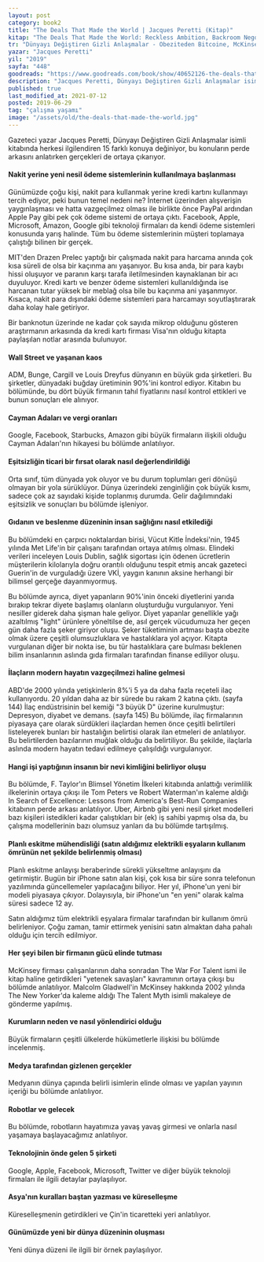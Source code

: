 ```yaml
---
layout: post  
category: book2  
title: "The Deals That Made the World | Jacques Peretti (Kitap)"  
kitap: "The Deals That Made the World: Reckless Ambition, Backroom Negotiations, and the Hidden Truths of Business"  
tr: "Dünyayı Değiştiren Gizli Anlaşmalar - Obeziteden Bitcoine, McKinsey'den Robotlara... Ekonomik Hırslar Hayatımızı Nasıl Şekillendirdi?"  
yazar: "Jacques Peretti"  
yil: "2019"  
sayfa: "448"  
goodreads: "https://www.goodreads.com/book/show/40652126-the-deals-that-made-the-world"
description: "Jacques Peretti, Dünyayı Değiştiren Gizli Anlaşmalar isimli kitabında herkesi ilgilendiren 15 farklı konuya değiniyor."
published: true
last_modified_at: 2021-07-12
posted: 2019-06-29
tag: "çalışma yaşamı"
image: "/assets/old/the-deals-that-made-the-world.jpg"
---
```


Gazeteci yazar Jacques Peretti, Dünyayı Değiştiren Gizli Anlaşmalar isimli kitabında herkesi ilgilendiren 15 farklı konuya değiniyor, bu konuların perde arkasını anlatırken gerçekleri de ortaya çıkarıyor. 

#### Nakit yerine yeni nesil ödeme sistemlerinin kullanılmaya başlanması 

Günümüzde çoğu kişi, nakit para kullanmak yerine kredi kartını kullanmayı tercih ediyor, peki bunun temel nedeni ne? İnternet üzerinden alışverişin yaygınlaşması ve hatta vazgeçilmez olması ile birlikte önce PayPal ardından Apple Pay gibi pek çok ödeme sistemi de ortaya çıktı. Facebook, Apple, Microsoft, Amazon, Google gibi teknoloji firmaları da kendi ödeme sistemleri konusunda yarış halinde. Tüm bu ödeme sistemlerinin müşteri toplamaya çalıştığı bilinen bir gerçek. 

MIT'den Drazen Prelec yaptığı bir çalışmada nakit para harcama anında çok kısa süreli de olsa bir kaçınma anı yaşanıyor. Bu kısa anda, bir para kaybı hissi oluşuyor ve paranın karşı tarafa iletilmesinden kaynaklanan bir acı duyuluyor. Kredi kartı ve benzer ödeme sistemleri kullanıldığında ise harcanan tutar yüksek bir meblağ olsa bile bu kaçınma ani yaşanmıyor. Kısaca, nakit para dışındaki ödeme sistemleri para harcamayı soyutlaştırarak daha kolay hale getiriyor. 

Bir banknotun üzerinde ne kadar çok sayıda mikrop olduğunu gösteren araştırmanın arkasında da kredi kartı firması Visa'nın olduğu kitapta paylaşılan notlar arasında bulunuyor.   

#### Wall Street ve yaşanan kaos 

ADM, Bunge, Cargill ve Louis Dreyfus dünyanın en büyük gıda şirketleri. Bu şirketler, dünyadaki buğday üretiminin 90%'ini kontrol ediyor. Kitabın bu bölümünde, bu dört büyük firmanın tahıl fiyatlarını nasıl kontrol ettikleri ve bunun sonuçları ele alınıyor. 

#### Cayman Adaları ve vergi oranları 

Google, Facebook, Starbucks, Amazon gibi büyük firmaların ilişkili olduğu Cayman Adaları'nın hikayesi bu bölümde anlatılıyor.   

#### Eşitsizliğin ticari bir fırsat olarak nasıl değerlendirildiği 

Orta sınıf, tüm dünyada yok oluyor ve bu durum toplumları geri dönüşü olmayan bir yola sürüklüyor. Dünya üzerindeki zenginliğin çok büyük kısmı, sadece çok az sayıdaki kişide toplanmış durumda. Gelir dağılımındaki eşitsizlik ve sonuçları bu bölümde işleniyor. 

#### Gıdanın ve beslenme düzeninin insan sağlığını nasıl etkilediği 

Bu bölümdeki en çarpıcı noktalardan birisi, Vücut Kitle İndeksi'nin, 1945 yılında Met Life'in bir çalışanı tarafından ortaya atılmış olması. Elindeki verileri inceleyen Louis Dublin, sağlık sigortası için ödenen ücretlerin müşterilerin kilolarıyla doğru orantılı olduğunu tespit etmiş ancak gazeteci Guerin'in de vurguladığı üzere VKİ, yaygın kanının aksine herhangi bir bilimsel gerçeğe dayanmıyormuş. 

Bu bölümde ayrıca, diyet yapanların 90%'inin önceki diyetlerini yarıda bırakıp tekrar diyete başlamış olanların oluşturduğu vurgulanıyor. Yeni nesiller giderek daha şişman hale geliyor. Diyet yapanlar genellikle yağı azaltılmış "light" ürünlere yöneltilse de, asıl gerçek vücudumuza her geçen gün daha fazla şeker giriyor oluşu. Şeker tüketiminin artması başta obezite olmak üzere çeşitli olumsuzluklara ve hastalıklara yol açıyor. Kitapta vurgulanan diğer bir nokta ise, bu tür hastalıklara çare bulması beklenen bilim insanlarının aslında gıda firmaları tarafından finanse ediliyor oluşu.

#### İlaçların modern hayatın vazgeçilmezi haline gelmesi 

ABD'de 2000 yılında yetişkinlerin 8%'i 5 ya da daha fazla reçeteli ilaç kullanıyordu. 20 yıldan daha az bir sürede bu rakam 2 katına çıktı. (sayfa 144) İlaç endüstrisinin bel kemiği "3 büyük D" üzerine kurulmuştur: Depresyon, diyabet ve demans. (sayfa 145) Bu bölümde, ilaç firmalarının piyasaya çare olarak sürdükleri ilaçlardan hemen önce çeşitli belirtileri listeleyerek bunları bir hastalığın belirtisi olarak ilan etmeleri de anlatılıyor. Bu belirtilerden bazılarının muğlak olduğu da belirtiliyor. Bu şekilde, ilaçlarla aslında modern hayatın tedavi edilmeye çalışıldığı vurgulanıyor.  

#### Hangi işi yaptığının insanın bir nevi kimliğini belirliyor oluşu 

Bu bölümde, F. Taylor'ın Blimsel Yönetim İlkeleri kitabında anlattığı verimlilik ilkelerinin ortaya çıkışı ile Tom Peters ve Robert Waterman'ın kaleme aldığı In Search of Excellence: Lessons from America's Best-Run Companies kitabının perde arkası anlatılıyor. Uber, Airbnb gibi yeni nesil şirket modelleri bazı kişileri istedikleri kadar çalıştıkları bir (ek) iş sahibi yapmış olsa da, bu çalışma modellerinin bazı olumsuz yanları da bu bölümde tartışılmış.

#### Planlı eskitme mühendisliği (satın aldığımız elektrikli eşyaların kullanım ömrünün net şekilde belirlenmiş olması) 

Planlı eskitme anlayışı beraberinde sürekli yükseltme anlayışını da getirmiştir. Bugün bir iPhone satın alan kişi, çok kısa bir süre sonra telefonun yazılımında güncellemeler yapılacağını biliyor. Her yıl, iPhone'un yeni bir modeli piyasaya çıkıyor. Dolayısıyla, bir iPhone'un "en yeni" olarak kalma süresi sadece 12 ay. 

Satın aldığımız tüm elektrikli eşyalara firmalar tarafından bir kullanım ömrü belirleniyor. Çoğu zaman, tamir ettirmek yenisini satın almaktan daha pahalı olduğu için tercih edilmiyor.

#### Her şeyi bilen bir firmanın gücü elinde tutması 

McKinsey firması çalışanlarının daha sonradan The War For Talent ismi ile kitap haline getirdikleri "yetenek savaşları" kavramının ortaya çıkışı bu bölümde anlatılıyor. Malcolm Gladwell'in McKinsey hakkında 2002 yılında The New Yorker'da kaleme aldığı The Talent Myth isimli makaleye de gönderme yapılmış.  

#### Kurumların neden ve nasıl yönlendirici olduğu 

Büyük firmaların çeşitli ülkelerde hükümetlerle ilişkisi bu bölümde incelenmiş.

#### Medya tarafından gizlenen gerçekler 

Medyanın dünya çapında belirli isimlerin elinde olması ve yapılan yayının içeriği bu bölümde anlatılıyor.

#### Robotlar ve gelecek 

Bu bölümde, robotların hayatımıza yavaş yavaş girmesi ve onlarla nasıl yaşamaya başlayacağımız anlatılıyor.

#### Teknolojinin önde gelen 5 şirketi 

Google, Apple, Facebook, Microsoft, Twitter ve diğer büyük teknoloji firmaları ile ilgili detaylar paylaşılıyor.

#### Asya'nın kuralları baştan yazması ve küreselleşme 

Küreselleşmenin getirdikleri ve Çin'in ticaretteki yeri anlatılıyor.

#### Günümüzde yeni bir dünya düzeninin oluşması 

Yeni dünya düzeni ile ilgili bir örnek paylaşılıyor.
